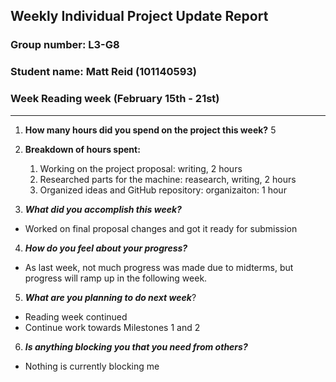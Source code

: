 ## Weekly Individual Project Update Report
### Group number: L3-G8
### Student name: Matt Reid (101140593)

### Week Reading week (February 15th - 21st)
___
1. **How many hours did you spend on the project this week?** 5

2. **Breakdown of hours spent:**
   1. Working on the project proposal: writing, 2 hours
   2. Researched parts for the machine: reasearch, writing, 2 hours
   3. Organized ideas and GitHub repository: organizaiton: 1 hour

3. ***What did you accomplish this week?***
  - Worked on final proposal changes and got it ready for submission


4. ***How do you feel about your progress?***
  - As last week, not much progress was made due to midterms, but progress will ramp up
    in the following week.

5. ***What are you planning to do next week***? 
  - Reading week continued
  - Continue work towards Milestones 1 and 2

6. ***Is anything blocking you that you need from others?*** 
  - Nothing is currently blocking me
